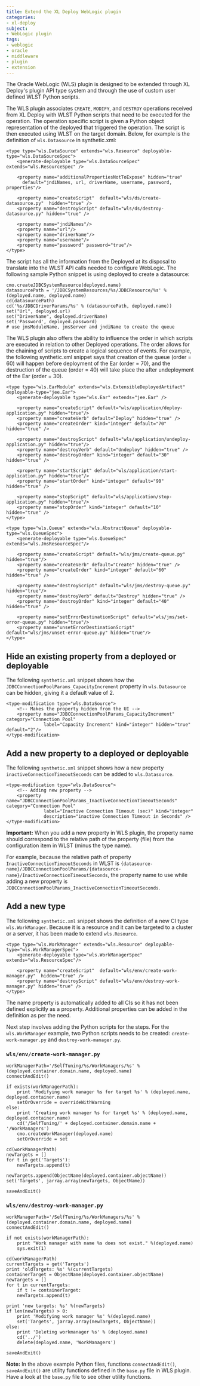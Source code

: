 ```yaml
---
title: Extend the XL Deploy WebLogic plugin
categories:
- xl-deploy
subject:
- WebLogic plugin
tags:
- weblogic
- oracle
- middleware
- plugin
- extension
---
```


The Oracle WebLogic (WLS) plugin is designed to be extended through XL Deploy's plugin API type system and through the use of custom user defined WLST Python scripts.

The WLS plugin associates `CREATE`, `MODIFY`, and `DESTROY` operations received from XL Deploy with WLST Python scripts that need to be executed for the operation. The operation specific script is given a Python object representation of the deployed that triggered the operation. The script is then executed using WLST on the target domain. Below, for example is the definition of `wls.Datasource` in synthetic.xml:

	<type type="wls.DataSource" extends="wls.Resource" deployable-type="wls.DataSourceSpec">
        <generate-deployable type="wls.DataSourceSpec" extends="wls.ResourceSpec" />
		
		<property name="additionalPropertiesNotToExpose" hidden="true" 
		  default="jndiNames, url, driverName, username, password, properties"/>

		<property name="createScript"  default="wls/ds/create-datasource.py"  hidden="true" />
		<property name="destroyScript" default="wls/ds/destroy-datasource.py" hidden="true" />

		<property name="jndiNames"/>
		<property name="url"/>
		<property name="driverName"/>
		<property name="username"/>
		<property name="password" password="true"/>
	</type>

The script has all the information from the Deployed at its disposal to translate into the WLST API calls needed to configure WebLogic. The following sample Python snippet is using deployed to create a datasource:
	
	cmo.createJDBCSystemResource(deployed.name)
	datasourcePath = '/JDBCSystemResources/%s/JDBCResource/%s' % (deployed.name, deployed.name)
	cd(datasourcePath)
	cd('%s/JDBCDriverParams/%s' % (datasourcePath, deployed.name))
	set("Url", deployed.url)
	set("DriverName", deployed.driverName)
	set('Password', deployed.password)
	# use jmsModuleName, jmsServer and jndiName to create the queue

The WLS plugin also offers the ability to influence the order in which scripts are executed in relation to other Deployed operations. The order allows for the chaining of scripts to create a logical sequence of events. For example, the following synthetic.xml snippet says that creation of the queue (order = 60) will happen before deployment of the Ear (order = 70), and the destruction of the queue (order = 40) will take place the after undeployment of the Ear (order = 30).

	<type type="wls.EarModule" extends="wls.ExtensibleDeployedArtifact" deployable-type="jee.Ear">
		<generate-deployable type="wls.Ear" extends="jee.Ear" />
		
		<property name="createScript" default="wls/application/deploy-application.py" hidden="true"/>
		<property name="createVerb" default="Deploy" hidden="true" />
		<property name="createOrder" kind="integer" default="70" hidden="true" />
		
		<property name="destroyScript" default="wls/application/undeploy-application.py" hidden="true"/>
		<property name="destroyVerb" default="Undeploy" hidden="true" />
		<property name="destroyOrder" kind="integer" default="30" hidden="true" />
		
		<property name="startScript" default="wls/application/start-application.py" hidden="true"/>
		<property name="startOrder" kind="integer" default="90" hidden="true" />
		
		<property name="stopScript" default="wls/application/stop-application.py" hidden="true"/>
		<property name="stopOrder" kind="integer" default="10" hidden="true" />
	</type>
	
	<type type="wls.Queue" extends="wls.AbstractQueue" deployable-type="wls.QueueSpec">
		<generate-deployable type="wls.QueueSpec" extends="wls.JmsResourceSpec"/>
		
		<property name="createScript" default="wls/jms/create-queue.py" hidden="true"/>
		<property name="createVerb" default="Create" hidden="true" />
		<property name="createOrder" kind="integer" default="60" hidden="true" />
		
		<property name="destroyScript" default="wls/jms/destroy-queue.py" hidden="true"/>
		<property name="destroyVerb" default="Destroy" hidden="true" />
		<property name="destroyOrder" kind="integer" default="40" hidden="true" />
		
		<property name="setErrorDestinationScript" default="wls/jms/set-error-queue.py" hidden="true"/>
		<property name="unsetErrorDestinationScript" default="wls/jms/unset-error-queue.py" hidden="true"/>
	</type>

## Hide an existing property from a deployed or deployable

The following `synthetic.xml` snippet shows how the `JDBCConnectionPoolParams_CapacityIncrement` property in `wls.Datasource` can be hidden, giving it a default value of 2.

	<type-modification type="wls.DataSource">
        <!-- Makes the property hidden from the UI -->
	    <property name="JDBCConnectionPoolParams_CapacityIncrement" category="Connection Pool" 
	              label="Capacity Increment" kind="integer" hidden="true" default="2"/>
	</type-modification>

## Add a new property to a deployed or deployable

The following `synthetic.xml` snippet shows how a new property `inactiveConnectionTimeoutSeconds` can be added to `wls.Datasource`.

	<type-modification type="wls.DataSource">
        <!-- Adding new property -->
        <property name="JDBCConnectionPoolParams_InactiveConnectionTimeoutSeconds"  category="Connection Pool" 
                  label="Inactive Connection Timeout (sec)" kind="integer" 
                  description="inactive Connection Timeout in Seconds" />
	</type-modification>	

**Important:** When you add a new property in WLS plugin, the property name should correspond to the relative path of the property (file) from the configuration item in WLST (minus the type name).

For example, because  the relative path of property `InactiveConnectionTimeoutSeconds` in WLST is `{datasource-name}/JDBCConnectionPoolParams/{datasource-name}/InactiveConnectionTimeoutSeconds`, the property name to use while adding a new property is `JDBCConnectionPoolParams_InactiveConnectionTimeoutSeconds`.

## Add a new type

The following `synthetic.xml` snippet shows the definition of a new CI type `wls.WorkManager`. Because it is a resource and it can be targeted to a cluster or a server, it has been made to extend `wls.Resource`.

    <type type="wls.WorkManager" extends="wls.Resource" deployable-type="wls.WorkManagerSpec">
		<generate-deployable type="wls.WorkManagerSpec" extends="wls.ResourceSpec"/>
		
        <property name="createScript"  default="wls/env/create-work-manager.py"  hidden="true" />
		<property name="destroyScript" default="wls/env/destroy-work-manager.py" hidden="true" />
    </type>

The name property is automatically added to all CIs so it has not been defined explicitly as a property. Additional properties can be added in the definition as per the need.

Next step involves adding the Python scripts for the steps. For the `wls.WorkManager` example, two Python scripts needs to be created: `create-work-manager.py` and `destroy-work-manager.py`.

### `wls/env/create-work-manager.py`

	workManagerPath='/SelfTuning/%s/WorkManagers/%s' %(deployed.container.domain.name, deployed.name)
	connectAndEdit()

    if exists(workManagerPath):
	    print 'Modifying work manager %s for target %s' % (deployed.name, deployed.container.name)
	    setOrOverride = overrideWithWarning
	else:
	    print 'Creating work manager %s for target %s' % (deployed.name, deployed.container.name)
	    cd('/SelfTuning/' + deployed.container.domain.name + '/WorkManagers')
	    cmo.createWorkManager(deployed.name)
	    setOrOverride = set

	cd(workManagerPath)
	newTargets = []
	for t in get('Targets'):
	    newTargets.append(t)

	newTargets.append(ObjectName(deployed.container.objectName))
	set('Targets', jarray.array(newTargets, ObjectName))

	saveAndExit()

### `wls/env/destroy-work-manager.py`

	workManagerPath='/SelfTuning/%s/WorkManagers/%s' %(deployed.container.domain.name, deployed.name)
	connectAndEdit()

	if not exists(workManagerPath):
	    print "Work manager with name %s does not exist." %(deployed.name)
	    sys.exit(1)

	cd(workManagerPath)
	currentTargets = get('Targets')
	print 'oldTargets: %s' %(currentTargets)
	containerTarget = ObjectName(deployed.container.objectName)
	newTargets = []
	for t in currentTargets:
	    if t != containerTarget:
	    newTargets.append(t)

	print 'new targets: %s' %(newTargets)
	if len(newTargets) > 0:
        print 'Modifying work manager %s' %(deployed.name)
        set('Targets', jarray.array(newTargets, ObjectName))
	else:
        print 'Deleting workmanager %s' % (deployed.name)
        cd('../')
        delete(deployed.name, 'WorkManagers')

	saveAndExit()

**Note:** In the above example Python files, functions `connectAndEdit()`, `saveAndExit()` are utility functions defined in the `base.py` file in WLS plugin. Have a look at the `base.py` file to see other utility functions.
